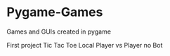 # Pygame-Games
Games and GUIs created in pygame

First project Tic Tac Toe Local Player vs Player no Bot

